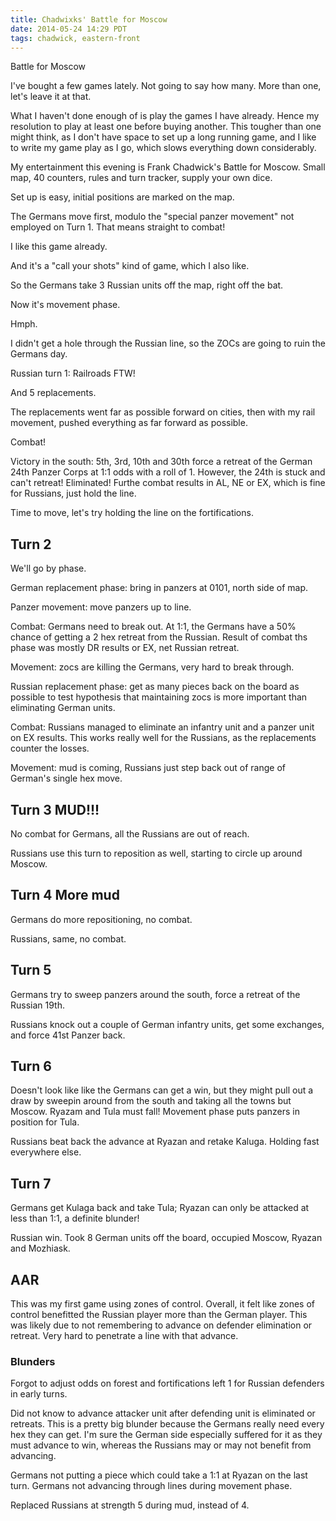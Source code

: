 ```yaml
---
title: Chadwixks' Battle for Moscow
date: 2014-05-24 14:29 PDT
tags: chadwick, eastern-front
---
```


Battle for Moscow

I've bought a few games lately. Not going to say how many. More than
one, let's leave it at that.

What I haven't done enough of is play the games I have already. Hence my
resolution to play at least one before buying another. This tougher than
one might think, as I don't have space to set up a long running game,
and I like to write my game play as I go, which slows everything down
considerably.

My entertainment this evening is Frank Chadwick's Battle for Moscow.
Small map, 40 counters, rules and turn tracker, supply your own dice.

Set up is easy, initial positions are marked on the map.

The Germans move first, modulo the "special panzer movement" not
employed on Turn 1. That means straight to combat!

I like this game already.

And it's a "call your shots" kind of game, which I also like.

So the Germans take 3 Russian units off the map, right off the bat.

Now it's movement phase.

Hmph.

I didn't get a hole through the Russian line, so the ZOCs are going to
ruin the Germans day.

Russian turn 1: Railroads FTW!

And 5 replacements.

The replacements went far as possible forward on cities, then with my
rail movement, pushed everything as far forward as possible.

Combat!

Victory in the south: 5th, 3rd, 10th and 30th force a retreat of the
German 24th Panzer Corps at 1:1 odds with a roll of 1. However, the 24th
is stuck and can't retreat! Eliminated! Furthe combat results in AL, NE
or EX, which is fine for Russians, just hold the line.

Time to move, let's try holding the line on the fortifications.

## Turn 2

We'll go by phase.

German replacement phase: bring in panzers at 0101, north side of map.

Panzer movement: move panzers up to line.

Combat: Germans need to break out. At 1:1, the Germans have a 50% chance
of getting a 2 hex retreat from the Russian.  Result of combat ths phase
was mostly DR results or EX, net Russian retreat.

Movement: zocs are killing the Germans, very hard to break through.

Russian replacement phase: get as many pieces back on the board as
possible to test hypothesis that maintaining zocs is more important than
eliminating German units.

Combat: Russians managed to eliminate an infantry unit and a panzer unit
on EX results. This works really well for the Russians, as the
replacements counter the losses.

Movement: mud is coming, Russians just step back out of range of
German's single hex move.

## Turn 3 MUD!!!

No combat for Germans, all the Russians are out of reach.

Russians use this turn to reposition as well, starting to circle up
around Moscow.

## Turn 4 More mud

Germans do more repositioning, no combat.

Russians, same, no combat.


## Turn 5

Germans try to sweep panzers around the south, force a retreat of the
Russian 19th.

Russians knock out a couple of German infantry units, get some
exchanges, and force 41st Panzer back.

## Turn 6

Doesn't look like like the Germans can get a win, but they might pull
out a draw by sweepin around from the south and taking all the towns but
Moscow. Ryazam and Tula must fall! Movement phase puts panzers in
position for Tula.

Russians beat back the advance at Ryazan and retake Kaluga. Holding fast
everywhere else.

## Turn 7

Germans get Kulaga back and take Tula; Ryazan can only be attacked at
less than 1:1, a definite blunder!

Russian win. Took 8 German units off the board, occupied Moscow, Ryazan
and Mozhiask.

## AAR

This was my first game using zones of control. Overall, it felt like
zones of control benefitted the Russian player more than the German
player. This was likely due to not remembering to advance on defender
elimination or retreat. Very hard to penetrate a line with that advance.

### Blunders

Forgot to adjust odds on forest and fortifications left 1 for Russian
defenders in early turns.

Did not know to advance attacker unit after defending unit is eliminated
or retreats. This is a pretty big blunder because the Germans really
need every hex they can get. I'm sure the German side especially
suffered for it as they     must advance  to win, whereas the Russians
may or may not benefit from advancing.

Germans not putting a piece which could take a 1:1 at Ryazan on the last
turn. Germans not advancing through lines during movement phase.

Replaced Russians at strength 5 during mud, instead of 4.




